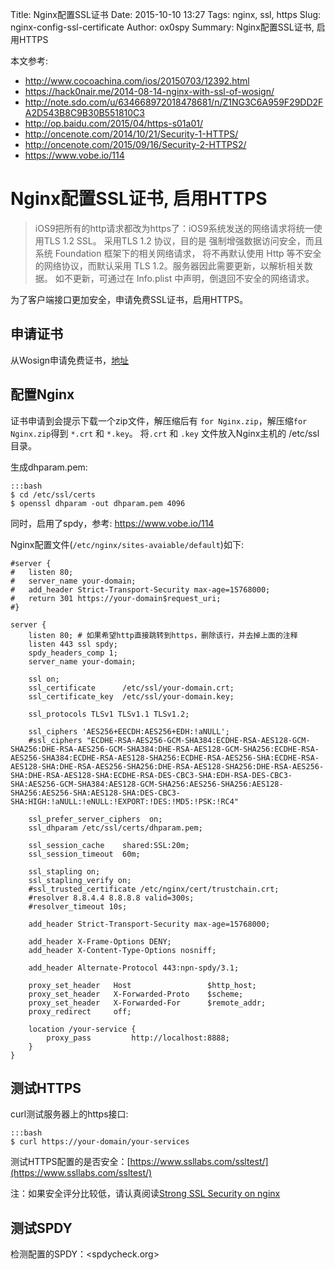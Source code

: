Title: Nginx配置SSL证书
Date: 2015-10-10 13:27
Tags: nginx, ssl, https
Slug: nginx-config-ssl-certificate
Author: ox0spy
Summary: Nginx配置SSL证书, 启用HTTPS


本文参考:

* <http://www.cocoachina.com/ios/20150703/12392.html>
* <https://hack0nair.me/2014-08-14-nginx-with-ssl-of-wosign/>
* <http://note.sdo.com/u/634668972018478681/n/Z1NG3C6A959F29DD2FA2D543B8C9B30B551810C3>
* <http://op.baidu.com/2015/04/https-s01a01/>
* <http://oncenote.com/2014/10/21/Security-1-HTTPS/>
* <http://oncenote.com/2015/09/16/Security-2-HTTPS2/>
* <https://www.vobe.io/114>


# Nginx配置SSL证书, 启用HTTPS

> iOS9把所有的http请求都改为https了：iOS9系统发送的网络请求将统一使用TLS 1.2 SSL。
> 采用TLS 1.2 协议，目的是 强制增强数据访问安全，而且 系统 Foundation 框架下的相关网络请求，
> 将不再默认使用 Http 等不安全的网络协议，而默认采用 TLS 1.2。服务器因此需要更新，以解析相关数据。
> 如不更新，可通过在 Info.plist 中声明，倒退回不安全的网络请求。

为了客户端接口更加安全，申请免费SSL证书，启用HTTPS。

## 申请证书

从Wosign申请免费证书，[地址](https://www.wosign.com/DVSSL/DV_KuaiSSL_Free.htm)

## 配置Nginx

证书申请到会提示下载一个zip文件，解压缩后有 `for Nginx.zip`，解压缩`for Nginx.zip`得到 `*.crt` 和 `*.key`。
将`.crt` 和 `.key` 文件放入Nginx主机的 /etc/ssl 目录。

生成dhparam.pem:

    :::bash
    $ cd /etc/ssl/certs
    $ openssl dhparam -out dhparam.pem 4096

同时，启用了spdy，参考: <https://www.vobe.io/114>

Nginx配置文件(`/etc/nginx/sites-avaiable/default`)如下:

    #server {
    #   listen 80;
    #   server_name your-domain;
    #   add_header Strict-Transport-Security max-age=15768000;
    #   return 301 https://your-domain$request_uri;
    #}

    server {
        listen 80; # 如果希望http直接跳转到https，删除该行，并去掉上面的注释
        listen 443 ssl spdy;
        spdy_headers_comp 1;
        server_name your-domain;

        ssl on;
        ssl_certificate      /etc/ssl/your-domain.crt;
        ssl_certificate_key  /etc/ssl/your-domain.key;

        ssl_protocols TLSv1 TLSv1.1 TLSv1.2;

        ssl_ciphers 'AES256+EECDH:AES256+EDH:!aNULL';
        #ssl_ciphers "ECDHE-RSA-AES256-GCM-SHA384:ECDHE-RSA-AES128-GCM-SHA256:DHE-RSA-AES256-GCM-SHA384:DHE-RSA-AES128-GCM-SHA256:ECDHE-RSA-AES256-SHA384:ECDHE-RSA-AES128-SHA256:ECDHE-RSA-AES256-SHA:ECDHE-RSA-AES128-SHA:DHE-RSA-AES256-SHA256:DHE-RSA-AES128-SHA256:DHE-RSA-AES256-SHA:DHE-RSA-AES128-SHA:ECDHE-RSA-DES-CBC3-SHA:EDH-RSA-DES-CBC3-SHA:AES256-GCM-SHA384:AES128-GCM-SHA256:AES256-SHA256:AES128-SHA256:AES256-SHA:AES128-SHA:DES-CBC3-SHA:HIGH:!aNULL:!eNULL:!EXPORT:!DES:!MD5:!PSK:!RC4"

        ssl_prefer_server_ciphers  on;
        ssl_dhparam /etc/ssl/certs/dhparam.pem;

        ssl_session_cache    shared:SSL:20m;
        ssl_session_timeout  60m;

        ssl_stapling on;
        ssl_stapling_verify on;
        #ssl_trusted_certificate /etc/nginx/cert/trustchain.crt;
        #resolver 8.8.4.4 8.8.8.8 valid=300s;
        #resolver_timeout 10s;

        add_header Strict-Transport-Security max-age=15768000;

        add_header X-Frame-Options DENY;
        add_header X-Content-Type-Options nosniff;

        add_header Alternate-Protocol 443:npn-spdy/3.1;

        proxy_set_header   Host                 $http_host;
        proxy_set_header   X-Forwarded-Proto    $scheme;
        proxy_set_header   X-Forwarded-For      $remote_addr;
        proxy_redirect     off;

        location /your-service {
            proxy_pass         http://localhost:8888;
        }
    }

## 测试HTTPS

curl测试服务器上的https接口:

    :::bash
    $ curl https://your-domain/your-services

测试HTTPS配置的是否安全：[https://www.ssllabs.com/ssltest/](https://www.ssllabs.com/ssltest/)

注：如果安全评分比较低，请认真阅读[Strong SSL Security on nginx](http://note.sdo.com/u/634668972018478681/n/Z1NG3C6A959F29DD2FA2D543B8C9B30B551810C3)

## 测试SPDY

检测配置的SPDY：<spdycheck.org>
